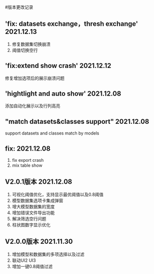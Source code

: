 #版本更改记录
## 'fix: datasets exchange，thresh exchange' 2021.12.13
1. 修复数据集切换崩溃
2. 阈值切换空行
## 'fix:extend show crash' 2021.12.12
修复增加选项后的展示崩溃问题
## 'hightlight and auto show' 2021.12.08
添加自动化展示以及行列高亮
## "match datasets&classes support" 2021.12.08
support datasets and classes match by models
## fix: 2021.12.08
1. fix export crash
2. mix table show
## V2.0.1版本 2021.12.08
1. 可视化阈值优化，支持显示最优阈值以及0.8阈值
2. 模型数据集选项卡集成弹窗
3. 增大模型数据集的宽度
4. 增加错误文件导出功能
5. 解决筛选空行问题
6. 柱状图数字显示优化
## V2.0.0版本  2021.11.30
1. 增加模型和数据集的多项选择以及过滤
2. 联动UI2 UI3
3. 增加一键0.8阈值过滤
